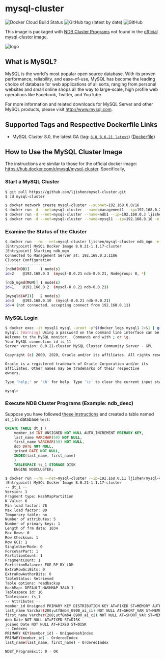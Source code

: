 # mysql-cluster
![Docker Cloud Build Status](https://img.shields.io/docker/cloud/build/ljishen/mysql-cluster)
![GitHub tag (latest by date)](https://img.shields.io/github/v/tag/ljishen/mysql-cluster)
![GitHub](https://img.shields.io/github/license/ljishen/mysql-cluster)

This image is packaged with [NDB Cluster Programs](https://dev.mysql.com/doc/refman/8.0/en/mysql-cluster-programs.html) not found in the [official mysql-cluster image](https://hub.docker.com/r/mysql/mysql-cluster).


![logo](https://www.mysql.com/common/logos/logo-mysql-170x115.png)

What is MySQL?
--------------

MySQL is the world's most popular open source database. With its proven performance, reliability, and ease-of-use, MySQL has become the leading choice of database for web applications of all sorts, ranging from personal websites and small online shops all the way to large-scale, high profile web operations like Facebook, Twitter, and YouTube.

For more information and related downloads for MySQL Server and other MySQL products, please visit <http://www.mysql.com>.


Supported Tags and Respective Dockerfile Links
----------------------------------------------

-   MySQL Cluster 8.0, the latest GA (tag: [`8.0`, `8.0.21`, `latest`](https://github.com/ljishen/mysql-cluster/blob/master/Dockerfile)) ([Dockerfile](https://github.com/ljishen/mysql-cluster/blob/master/Dockerfile))


How to Use the MySQL Cluster Image
----------------------------------

The instructions are similar to those for the official docker image: https://hub.docker.com/r/mysql/mysql-cluster. Specifically,

### Start a MySQL Cluster
```bash
$ git pull https://github.com/ljishen/mysql-cluster.git
$ cd mysql-cluster

$ docker network create mysql-cluster --subnet=192.168.0.0/16
$ docker run -d --net=mysql-cluster --name=management1 --ip=192.168.0.2 -v "$(pwd)"/cnf/mysql-cluster.cnf:/etc/mysql-cluster.cnf ljishen/mysql-cluster ndb_mgmd
$ docker run -d --net=mysql-cluster --name=ndb1 --ip=192.168.0.3 ljishen/mysql-cluster ndbd
$ docker run -d --net=mysql-cluster --name=mysql1 --ip=192.168.0.10 -e MYSQL_RANDOM_ROOT_PASSWORD=true ljishen/mysql-cluster mysqld
```

### Examine the Status of the Cluster
```bash
$ docker run --rm --net=mysql-cluster ljishen/mysql-cluster ndb_mgm -e show
[Entrypoint] MySQL Docker Image 8.0.21-1.1.17-cluster
[Entrypoint] Starting ndb_mgm
Connected to Management Server at: 192.168.0.2:1186
Cluster Configuration
---------------------
[ndbd(NDB)]     1 node(s)
id=2    @192.168.0.3  (mysql-8.0.21 ndb-8.0.21, Nodegroup: 0, *)

[ndb_mgmd(MGM)] 1 node(s)
id=1    @192.168.0.2  (mysql-8.0.21 ndb-8.0.21)

[mysqld(API)]   2 node(s)
id=3    @192.168.0.10  (mysql-8.0.21 ndb-8.0.21)
id=4 (not connected, accepting connect from 192.168.0.11)
```

### MySQL Login
```bash
$ docker exec -it mysql1 mysql -uroot -p"$(docker logs mysql1 2>&1 | grep -oP 'PASSWORD: \K.+')"
mysql: [Warning] Using a password on the command line interface can be insecure.
Welcome to the MySQL monitor.  Commands end with ; or \g.
Your MySQL connection id is 11
Server version: 8.0.21-cluster MySQL Cluster Community Server - GPL

Copyright (c) 2000, 2020, Oracle and/or its affiliates. All rights reserved.

Oracle is a registered trademark of Oracle Corporation and/or its
affiliates. Other names may be trademarks of their respective
owners.

Type 'help;' or '\h' for help. Type '\c' to clear the current input statement.

mysql>
```

### Execute NDB Cluster Programs (Example: ndb_desc)

Suppose you have followed [these instructions](https://dev.mysql.com/doc/refman/8.0/en/mysql-cluster-disk-data-objects.html) and created a table named `dt_1` in database `test`:

```sql
CREATE TABLE dt_1 (
    member_id INT UNSIGNED NOT NULL AUTO_INCREMENT PRIMARY KEY,
    last_name VARCHAR(50) NOT NULL,
    first_name VARCHAR(50) NOT NULL,
    dob DATE NOT NULL,
    joined DATE NOT NULL,
    INDEX(last_name, first_name)
    )
    TABLESPACE ts_1 STORAGE DISK
    ENGINE NDBCLUSTER;
```

```bash
$ docker run --rm --net=mysql-cluster --ip=192.168.0.11 ljishen/mysql-cluster ndb_desc -d test dt_1
[Entrypoint] MySQL Docker Image 8.0.21-1.1.17-cluster
-- dt_1 --
Version: 1
Fragment type: HashMapPartition
K Value: 6
Min load factor: 78
Max load factor: 80
Temporary table: no
Number of attributes: 5
Number of primary keys: 1
Length of frm data: 1034
Max Rows: 0
Row Checksum: 1
Row GCI: 1
SingleUserMode: 0
ForceVarPart: 1
PartitionCount: 1
FragmentCount: 1
PartitionBalance: FOR_RP_BY_LDM
ExtraRowGciBits: 0
ExtraRowAuthorBits: 0
TableStatus: Retrieved
Table options: readbackup
HashMap: DEFAULT-HASHMAP-3840-1
Tablespace id: 16
Tablespace: ts_1
-- Attributes --
member_id Unsigned PRIMARY KEY DISTRIBUTION KEY AT=FIXED ST=MEMORY AUTO_INCR
last_name Varchar(200;utf8mb4_0900_ai_ci) NOT NULL AT=SHORT_VAR ST=MEMORY
first_name Varchar(200;utf8mb4_0900_ai_ci) NOT NULL AT=SHORT_VAR ST=MEMORY
dob Date NOT NULL AT=FIXED ST=DISK
joined Date NOT NULL AT=FIXED ST=DISK
-- Indexes --
PRIMARY KEY(member_id) - UniqueHashIndex
PRIMARY(member_id) - OrderedIndex
last_name(last_name, first_name) - OrderedIndex

NDBT_ProgramExit: 0 - OK
```
